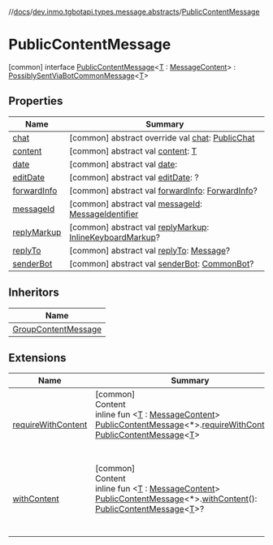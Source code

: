 //[docs](../../../index.md)/[dev.inmo.tgbotapi.types.message.abstracts](../index.md)/[PublicContentMessage](index.md)



# PublicContentMessage  
 [common] interface [PublicContentMessage](index.md)<[T](index.md) : [MessageContent](../../dev.inmo.tgbotapi.types.message.content.abstracts/-message-content/index.md)> : [PossiblySentViaBotCommonMessage](../../dev.inmo.tgbotapi.types.message.content.abstracts/-possibly-sent-via-bot-common-message/index.md)<[T](index.md)>    


## Properties  
  
|  Name |  Summary | 
|---|---|
| <a name="dev.inmo.tgbotapi.types.message.abstracts/PublicContentMessage/chat/#/PointingToDeclaration/"></a>[chat](chat.md)| <a name="dev.inmo.tgbotapi.types.message.abstracts/PublicContentMessage/chat/#/PointingToDeclaration/"></a> [common] abstract override val [chat](chat.md): [PublicChat](../../dev.inmo.tgbotapi.types.chat.abstracts/-public-chat/index.md)   <br>|
| <a name="dev.inmo.tgbotapi.types.message.abstracts/PublicContentMessage/content/#/PointingToDeclaration/"></a>[content](index.md#%5Bdev.inmo.tgbotapi.types.message.abstracts%2FPublicContentMessage%2Fcontent%2F%23%2FPointingToDeclaration%2F%5D%2FProperties%2F625018081)| <a name="dev.inmo.tgbotapi.types.message.abstracts/PublicContentMessage/content/#/PointingToDeclaration/"></a> [common] abstract val [content](index.md#%5Bdev.inmo.tgbotapi.types.message.abstracts%2FPublicContentMessage%2Fcontent%2F%23%2FPointingToDeclaration%2F%5D%2FProperties%2F625018081): [T](index.md)   <br>|
| <a name="dev.inmo.tgbotapi.types.message.abstracts/PublicContentMessage/date/#/PointingToDeclaration/"></a>[date](index.md#%5Bdev.inmo.tgbotapi.types.message.abstracts%2FPublicContentMessage%2Fdate%2F%23%2FPointingToDeclaration%2F%5D%2FProperties%2F625018081)| <a name="dev.inmo.tgbotapi.types.message.abstracts/PublicContentMessage/date/#/PointingToDeclaration/"></a> [common] abstract val [date](index.md#%5Bdev.inmo.tgbotapi.types.message.abstracts%2FPublicContentMessage%2Fdate%2F%23%2FPointingToDeclaration%2F%5D%2FProperties%2F625018081):    <br>|
| <a name="dev.inmo.tgbotapi.types.message.abstracts/PublicContentMessage/editDate/#/PointingToDeclaration/"></a>[editDate](index.md#%5Bdev.inmo.tgbotapi.types.message.abstracts%2FPublicContentMessage%2FeditDate%2F%23%2FPointingToDeclaration%2F%5D%2FProperties%2F625018081)| <a name="dev.inmo.tgbotapi.types.message.abstracts/PublicContentMessage/editDate/#/PointingToDeclaration/"></a> [common] abstract val [editDate](index.md#%5Bdev.inmo.tgbotapi.types.message.abstracts%2FPublicContentMessage%2FeditDate%2F%23%2FPointingToDeclaration%2F%5D%2FProperties%2F625018081): ?   <br>|
| <a name="dev.inmo.tgbotapi.types.message.abstracts/PublicContentMessage/forwardInfo/#/PointingToDeclaration/"></a>[forwardInfo](index.md#%5Bdev.inmo.tgbotapi.types.message.abstracts%2FPublicContentMessage%2FforwardInfo%2F%23%2FPointingToDeclaration%2F%5D%2FProperties%2F625018081)| <a name="dev.inmo.tgbotapi.types.message.abstracts/PublicContentMessage/forwardInfo/#/PointingToDeclaration/"></a> [common] abstract val [forwardInfo](index.md#%5Bdev.inmo.tgbotapi.types.message.abstracts%2FPublicContentMessage%2FforwardInfo%2F%23%2FPointingToDeclaration%2F%5D%2FProperties%2F625018081): [ForwardInfo](../../dev.inmo.tgbotapi.types.message/-forward-info/index.md)?   <br>|
| <a name="dev.inmo.tgbotapi.types.message.abstracts/PublicContentMessage/messageId/#/PointingToDeclaration/"></a>[messageId](index.md#%5Bdev.inmo.tgbotapi.types.message.abstracts%2FPublicContentMessage%2FmessageId%2F%23%2FPointingToDeclaration%2F%5D%2FProperties%2F625018081)| <a name="dev.inmo.tgbotapi.types.message.abstracts/PublicContentMessage/messageId/#/PointingToDeclaration/"></a> [common] abstract val [messageId](index.md#%5Bdev.inmo.tgbotapi.types.message.abstracts%2FPublicContentMessage%2FmessageId%2F%23%2FPointingToDeclaration%2F%5D%2FProperties%2F625018081): [MessageIdentifier](../../dev.inmo.tgbotapi.types/index.md#%5Bdev.inmo.tgbotapi.types%2FMessageIdentifier%2F%2F%2FPointingToDeclaration%2F%5D%2FClasslikes%2F625018081)   <br>|
| <a name="dev.inmo.tgbotapi.types.message.abstracts/PublicContentMessage/replyMarkup/#/PointingToDeclaration/"></a>[replyMarkup](index.md#%5Bdev.inmo.tgbotapi.types.message.abstracts%2FPublicContentMessage%2FreplyMarkup%2F%23%2FPointingToDeclaration%2F%5D%2FProperties%2F625018081)| <a name="dev.inmo.tgbotapi.types.message.abstracts/PublicContentMessage/replyMarkup/#/PointingToDeclaration/"></a> [common] abstract val [replyMarkup](index.md#%5Bdev.inmo.tgbotapi.types.message.abstracts%2FPublicContentMessage%2FreplyMarkup%2F%23%2FPointingToDeclaration%2F%5D%2FProperties%2F625018081): [InlineKeyboardMarkup](../../dev.inmo.tgbotapi.types.buttons/-inline-keyboard-markup/index.md)?   <br>|
| <a name="dev.inmo.tgbotapi.types.message.abstracts/PublicContentMessage/replyTo/#/PointingToDeclaration/"></a>[replyTo](index.md#%5Bdev.inmo.tgbotapi.types.message.abstracts%2FPublicContentMessage%2FreplyTo%2F%23%2FPointingToDeclaration%2F%5D%2FProperties%2F625018081)| <a name="dev.inmo.tgbotapi.types.message.abstracts/PublicContentMessage/replyTo/#/PointingToDeclaration/"></a> [common] abstract val [replyTo](index.md#%5Bdev.inmo.tgbotapi.types.message.abstracts%2FPublicContentMessage%2FreplyTo%2F%23%2FPointingToDeclaration%2F%5D%2FProperties%2F625018081): [Message](../-message/index.md)?   <br>|
| <a name="dev.inmo.tgbotapi.types.message.abstracts/PublicContentMessage/senderBot/#/PointingToDeclaration/"></a>[senderBot](index.md#%5Bdev.inmo.tgbotapi.types.message.abstracts%2FPublicContentMessage%2FsenderBot%2F%23%2FPointingToDeclaration%2F%5D%2FProperties%2F625018081)| <a name="dev.inmo.tgbotapi.types.message.abstracts/PublicContentMessage/senderBot/#/PointingToDeclaration/"></a> [common] abstract val [senderBot](index.md#%5Bdev.inmo.tgbotapi.types.message.abstracts%2FPublicContentMessage%2FsenderBot%2F%23%2FPointingToDeclaration%2F%5D%2FProperties%2F625018081): [CommonBot](../../dev.inmo.tgbotapi.types/-common-bot/index.md)?   <br>|


## Inheritors  
  
|  Name | 
|---|
| <a name="dev.inmo.tgbotapi.types.message.abstracts/GroupContentMessage///PointingToDeclaration/"></a>[GroupContentMessage](../-group-content-message/index.md)|


## Extensions  
  
|  Name |  Summary | 
|---|---|
| <a name="dev.inmo.tgbotapi.extensions.utils//requireWithContent/dev.inmo.tgbotapi.types.message.abstracts.PublicContentMessage[*]#/PointingToDeclaration/"></a>[requireWithContent](../../dev.inmo.tgbotapi.extensions.utils/require-with-content.md)| <a name="dev.inmo.tgbotapi.extensions.utils//requireWithContent/dev.inmo.tgbotapi.types.message.abstracts.PublicContentMessage[*]#/PointingToDeclaration/"></a>[common]  <br>Content  <br>inline fun <[T](../../dev.inmo.tgbotapi.extensions.utils/require-with-content.md) : [MessageContent](../../dev.inmo.tgbotapi.types.message.content.abstracts/-message-content/index.md)> [PublicContentMessage](index.md)<*>.[requireWithContent](../../dev.inmo.tgbotapi.extensions.utils/require-with-content.md)(): [PublicContentMessage](index.md)<[T](../../dev.inmo.tgbotapi.extensions.utils/require-with-content.md)>  <br><br><br>|
| <a name="dev.inmo.tgbotapi.extensions.utils//withContent/dev.inmo.tgbotapi.types.message.abstracts.PublicContentMessage[*]#/PointingToDeclaration/"></a>[withContent](../../dev.inmo.tgbotapi.extensions.utils/with-content.md)| <a name="dev.inmo.tgbotapi.extensions.utils//withContent/dev.inmo.tgbotapi.types.message.abstracts.PublicContentMessage[*]#/PointingToDeclaration/"></a>[common]  <br>Content  <br>inline fun <[T](../../dev.inmo.tgbotapi.extensions.utils/with-content.md) : [MessageContent](../../dev.inmo.tgbotapi.types.message.content.abstracts/-message-content/index.md)> [PublicContentMessage](index.md)<*>.[withContent](../../dev.inmo.tgbotapi.extensions.utils/with-content.md)(): [PublicContentMessage](index.md)<[T](../../dev.inmo.tgbotapi.extensions.utils/with-content.md)>?  <br><br><br>|

